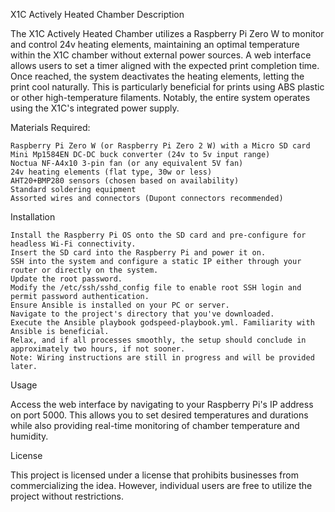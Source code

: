 X1C Actively Heated Chamber
Description

The X1C Actively Heated Chamber utilizes a Raspberry Pi Zero W to monitor and control 24v heating elements, maintaining an optimal temperature within the X1C chamber without external power sources. A web interface allows users to set a timer aligned with the expected print completion time. Once reached, the system deactivates the heating elements, letting the print cool naturally. This is particularly beneficial for prints using ABS plastic or other high-temperature filaments. Notably, the entire system operates using the X1C's integrated power supply.

Materials Required:

    Raspberry Pi Zero W (or Raspberry Pi Zero 2 W) with a Micro SD card
    Mini Mp1584EN DC-DC buck converter (24v to 5v input range)
    Noctua NF-A4x10 3-pin fan (or any equivalent 5V fan)
    24v heating elements (flat type, 30w or less)
    AHT20+BMP280 sensors (chosen based on availability)
    Standard soldering equipment
    Assorted wires and connectors (Dupont connectors recommended)

Installation

    Install the Raspberry Pi OS onto the SD card and pre-configure for headless Wi-Fi connectivity.
    Insert the SD card into the Raspberry Pi and power it on.
    SSH into the system and configure a static IP either through your router or directly on the system.
    Update the root password.
    Modify the /etc/ssh/sshd_config file to enable root SSH login and permit password authentication.
    Ensure Ansible is installed on your PC or server.
    Navigate to the project's directory that you've downloaded.
    Execute the Ansible playbook godspeed-playbook.yml. Familiarity with Ansible is beneficial.
    Relax, and if all processes smoothly, the setup should conclude in approximately two hours, if not sooner.
    Note: Wiring instructions are still in progress and will be provided later.

Usage

Access the web interface by navigating to your Raspberry Pi's IP address on port 5000. This allows you to set desired temperatures and durations while also providing real-time monitoring of chamber temperature and humidity.

License

This project is licensed under a license that prohibits businesses from commercializing the idea. However, individual users are free to utilize the project without restrictions.

